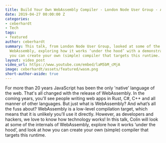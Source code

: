 ```yaml
---
title: Build Your Own WebAssembly Compiler - London Node User Group - April 2019
date: 2019-04-27 00:00:00 Z
categories:
- ceberhardt
- Tech
tags:
- featured
author: ceberhardt
summary: This talk, from London Node User Group, looked at some of the internals of
  WebAssembly, exploring how it works ‘under the hood’ with a demonstration of how
  you can create your own (simple) compiler that targets this runtime.
layout: video_post
video_url: https://www.youtube.com/embed/laM5bM_cMjA
image: ceberhardt/assets/featured/wasm.png
short-author-aside: true
---
```


For more than 20 years JavaScript has been the only 'native' language of the web. That's all changed with the release of WebAssembly. In the coming years, you'll see people writing web apps in Rust, C#, C++ and all manner of other languages. But just what is WebAssembly? And what’s all the fuss about? WebAssembly is a low-level compilation target, which means that it is unlikely you’ll use it directly. However, as developers and hackers, we love to know how technology works! In this talk, Colin will look at some of the internals of WebAssembly, explore how it works ‘under the hood’, and look at how you can create your own (simple) compiler that targets this runtime.

